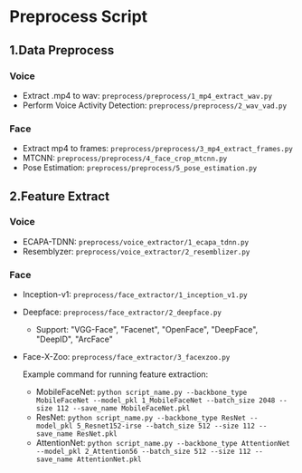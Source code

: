 # Preprocess Script

## 1.Data Preprocess

### Voice
- Extract .mp4 to wav: `preprocess/preprocess/1_mp4_extract_wav.py`
- Perform Voice Activity Detection: `preprocess/preprocess/2_wav_vad.py`

### Face
- Extract mp4 to frames: `preprocess/preprocess/3_mp4_extract_frames.py`
- MTCNN: `preprocess/preprocess/4_face_crop_mtcnn.py`
- Pose Estimation: `preprocess/preprocess/5_pose_estimation.py`

## 2.Feature Extract

### Voice
- ECAPA-TDNN: `preprocess/voice_extractor/1_ecapa_tdnn.py`
- Resemblyzer: `preprocess/voice_extractor/2_resemblizer.py`

### Face
- Inception-v1: `preprocess/face_extractor/1_inception_v1.py`

- Deepface: `preprocess/face_extractor/2_deepface.py`
  - Support: "VGG-Face", "Facenet", "OpenFace", "DeepFace", "DeepID", "ArcFace"
  
- Face-X-Zoo: `preprocess/face_extractor/3_facexzoo.py`

  Example command for running feature extraction:

  - MobileFaceNet: `python script_name.py --backbone_type MobileFaceNet --model_pkl 1_MobileFaceNet --batch_size 2048 --size 112 --save_name MobileFaceNet.pkl`
  - ResNet: `python script_name.py --backbone_type ResNet --model_pkl 5_Resnet152-irse --batch_size 512 --size 112 --save_name ResNet.pkl`
  - AttentionNet: `python script_name.py --backbone_type AttentionNet --model_pkl 2_Attention56 --batch_size 512 --size 112 --save_name AttentionNet.pkl`

## 
